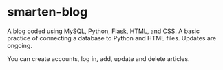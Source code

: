 # smarten-blog

A blog coded using MySQL, Python, Flask, HTML, and CSS. A basic practice of connecting a database to Python and HTML files. Updates are ongoing.

You can create accounts, log in, add, update and delete articles. 
